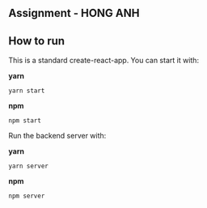## Assignment - HONG ANH
## How to run

This is a standard create-react-app. You can start it with:

**yarn**

```
yarn start
```

**npm**

```
npm start
```

Run the backend server with:

**yarn**

```
yarn server
```

**npm**

```
npm server
```
